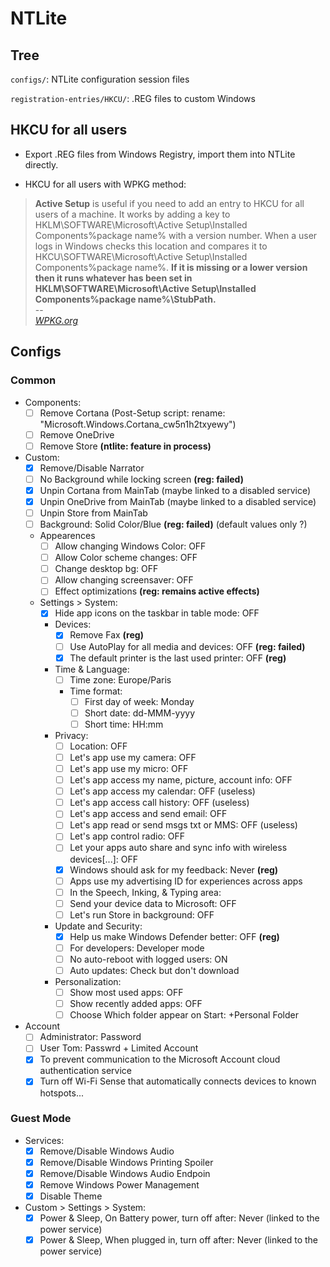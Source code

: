 NTLite
===================

## Tree

`configs/`: NTLite configuration session files

`registration-entries/HKCU/`: .REG files to custom Windows

## HKCU for all users

* Export .REG files from Windows Registry, import them into NTLite directly.

* HKCU for all users with WPKG method:

>**Active Setup** is useful if you need to add an entry to HKCU for all users of a machine. It works by adding a key to HKLM\SOFTWARE\Microsoft\Active Setup\Installed Components\%package name% with a version number. When a user logs in Windows checks this location and compares it to HKCU\SOFTWARE\Microsoft\Active Setup\Installed Components\%package name%. **If it is missing or a lower version then it runs whatever has been set in HKLM\SOFTWARE\Microsoft\Active Setup\Installed Components\%package name%\StubPath.**<br>
> -- <br><cite>[WPKG.org](https://wpkg.org/Adding_Registry_Settings#Adding_entries_to_HKCU_for_all_users)</cite>

## Configs

### Common
* Components:
  - [ ] Remove Cortana (Post-Setup script: rename: "Microsoft.Windows.Cortana_cw5n1h2txyewy")
  - [ ] Remove OneDrive
  - [ ] Remove Store **(ntlite: feature in process)**
* Custom:
  - [x] Remove/Disable Narrator
  - [ ] No Background while locking screen **(reg: failed)**
  - [x] Unpin Cortana from MainTab (maybe linked to a disabled service)
  - [x] Unpin OneDrive from MainTab (maybe linked to a disabled service)
  - [ ] Unpin Store from MainTab
  - [ ] Background: Solid Color/Blue **(reg: failed)** (default values only ?)
  * Appearences
    - [ ] Allow changing Windows Color: OFF
    - [ ] Allow Color scheme changes: OFF
    - [ ] Change desktop bg: OFF
    - [ ] Allow changing screensaver: OFF
    - [ ] Effect optimizations **(reg: remains active effects)**
  * Settings > System:
    - [x] Hide app icons on the taskbar in table mode: OFF
    * Devices:
      - [x] Remove Fax **(reg)**
      - [ ] Use AutoPlay for all media and devices: OFF **(reg: failed)**
      - [x] The default printer is the last used printer: OFF **(reg)**
    * Time & Language:
      - [ ] Time zone: Europe/Paris
      * Time format:
        - [ ] First day of week: Monday
        - [ ] Short date: dd-MMM-yyyy
        - [ ] Short time: HH:mm
    * Privacy:
      - [ ] Location: OFF
      - [ ] Let's app use my camera: OFF
      - [ ] Let's app use my micro: OFF
      - [ ] Let's app access my name, picture, account info: OFF
      - [ ] Let's app access my calendar: OFF (useless)
      - [ ] Let's app access call history: OFF (useless)
      - [ ] Let's app access and send email: OFF
      - [ ] Let's app read or send msgs txt or MMS: OFF (useless)
      - [ ] Let's app control radio: OFF
      - [ ] Let your apps auto share and sync info with wireless devices[...]: OFF
      - [x] Windows should ask for my feedback: Never **(reg)**
      - [ ] Apps use my advertising ID for experiences across apps
      - [ ] In the Speech, Inking, & Typing area:
      - [ ] Send your device data to Microsoft: OFF
      - [ ] Let's run Store in background: OFF
    * Update and Security:
      - [x] Help us make Windows Defender better: OFF **(reg)**
      - [ ] For developers: Developer mode
      - [ ] No auto-reboot with logged users: ON
      - [ ] Auto updates: Check but don't download
    * Personalization:
      - [ ] Show most used apps: OFF
      - [ ] Show recently added apps: OFF
      - [ ] Choose Which folder appear on Start: +Personal Folder
* Account
  - [ ] Administrator: Password
  - [ ] User Tom: Passwrd + Limited Account
  - [x] To prevent communication to the Microsoft Account cloud authentication service
  - [x] Turn off Wi-Fi Sense that automatically connects devices to known hotspots...

### Guest Mode
* Services:
  - [x] Remove/Disable Windows Audio
  - [x] Remove/Disable Windows Printing  Spoiler
  - [x] Remove/Disable Windows Audio Endpoin
  - [x] Remove Windows Power Management
  - [x] Disable Theme
* Custom > Settings > System:
  - [x] Power & Sleep, On Battery power, turn off after: Never (linked to the power service)
  - [x] Power & Sleep, When plugged in, turn off after: Never (linked to the power service)
